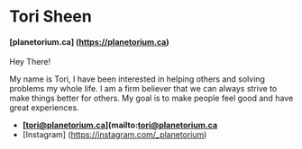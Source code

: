 # Tori Sheen

#### [planetorium.ca] (https://planetorium.ca)

Hey There!

My name is Tori, I have been interested in helping others and solving problems my whole life. I am a firm believer that we can always strive to make things better for others. My goal is to make people feel good and have great experiences.

- **[tori@planetorium.ca](mailto:tori@planetorium.ca**
- [Instagram] (https://instagram.com/_planetorium)
